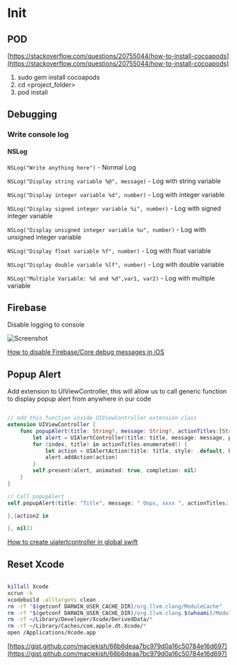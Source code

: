 # Init

## POD

[https://stackoverflow.com/questions/20755044/how-to-install-cocoapods](https://stackoverflow.com/questions/20755044/how-to-install-cocoapods)

1. sudo gem install cocoapods
2. cd <project_folder>
3. pod install

## Debugging

### Write console log

#### NSLog

`NSLog("Write anything here")` - Normal Log

`NSLog("Display string variable %@", message)` - Log with string variable

`NSLog("Display integer variable %d", number)` - Log with integer variable

`NSLog("Display signed integer variable %i", number)` - Log with signed integer variable

`NSLog("Display unsigned integer variable %u", number)` - Log with unsigned integer variable

`NSLog("Display float variable %f", number)` - Log with float variable

`NSLog("Display double variable %lf", number)` - Log with double variable

`NSLog("Multiple Variable: %d and %d",var1, var2)` - Log with multiple variable

## Firebase

Disable logging to console

![Screenshot](https://image.ibb.co/j2vZTp/Screenshot_2018_10_11_at_3_14_41_PM.png)

[How to disable Firebase/Core debug messages in iOS](https://stackoverflow.com/questions/40169286/how-to-disable-firebase-core-debug-messages-in-ios)

## Popup Alert

Add extension to UIViewController, this will allow us to call generic function to display popup alert from anywhere in our code

```swift

// add this function inside UIViewController extension class
extension UIViewController {
    func popupAlert(title: String?, message: String?, actionTitles:[String?], actions:[((UIAlertAction) -> Void)?]) {
        let alert = UIAlertController(title: title, message: message, preferredStyle: .alert)
        for (index, title) in actionTitles.enumerated() {
            let action = UIAlertAction(title: title, style: .default, handler: actions[index])
            alert.addAction(action)
        }
        self.present(alert, animated: true, completion: nil)
    }
}

// Call popupAlert
self.popupAlert(title: "Title", message: " Oops, xxxx ", actionTitles: ["Option1","Option2","Option3"], actions:[{action1 in

},{action2 in

}, nil])

```

[How to create uialertcontroller in global swift](https://stackoverflow.com/questions/38144019/how-to-create-uialertcontroller-in-global-swift)

## Reset Xcode

```bash

killall Xcode
xcrun -k
xcodebuild -alltargets clean
rm -rf "$(getconf DARWIN_USER_CACHE_DIR)/org.llvm.clang/ModuleCache"
rm -rf "$(getconf DARWIN_USER_CACHE_DIR)/org.llvm.clang.$(whoami)/ModuleCache"
rm -rf ~/Library/Developer/Xcode/DerivedData/*
rm -rf ~/Library/Caches/com.apple.dt.Xcode/*
open /Applications/Xcode.app

```

[https://gist.github.com/maciekish/66b6deaa7bc979d0a16c50784e16d697](https://gist.github.com/maciekish/66b6deaa7bc979d0a16c50784e16d697)